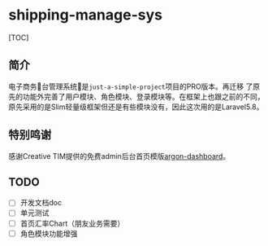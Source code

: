 # shipping-manage-sys
[TOC]
## 简介
电子商务🐒台管理系统🐳是`just-a-simple-project`项目的PRO版本。再迁移
了原先的功能外完善了用户模块、角色模块、登录模块等。在框架上也跟之前的不同，原先采用的是Slim轻量级框架但还是有些模块没有，因此这次用的是Laravel5.8。
## 特别鸣谢
感谢Creative TIM提供的免费admin后台首页模版[argon-dashboard](https://github.com/creativetimofficial/argon-dashboard)。
## TODO
- [ ] 开发文档doc
- [ ] 单元测试
- [ ] 首页汇率Chart（朋友业务需要）
- [ ] 角色模块功能增强
